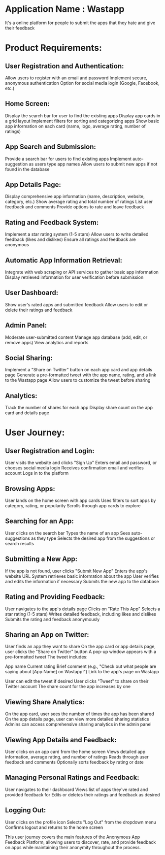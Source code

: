 # Application Name : Wastapp
It's a online platform for people to submit the apps that they hate and give their feedback

# Product Requirements:

## User Registration and Authentication:

Allow users to register with an email and password
Implement secure, anonymous authentication
Option for social media login (Google, Facebook, etc.)


## Home Screen:

Display the search bar for user to find the existing apps
Display app cards in a grid layout
Implement filters for sorting and categorizing apps
Show basic app information on each card (name, logo, average rating, number of ratings)


## App Search and Submission:

Provide a search bar for users to find existing apps
Implement auto-suggestion as users type app names
Allow users to submit new apps if not found in the database


## App Details Page:

Display comprehensive app information (name, description, website, category, etc.)
Show average rating and total number of ratings
List user feedback and comments
Provide options to rate and leave feedback


## Rating and Feedback System:

Implement a star rating system (1-5 stars)
Allow users to write detailed feedback (likes and dislikes)
Ensure all ratings and feedback are anonymous


## Automatic App Information Retrieval:

Integrate with web scraping or API services to gather basic app information
Display retrieved information for user verification before submission


## User Dashboard:

Show user's rated apps and submitted feedback
Allow users to edit or delete their ratings and feedback


## Admin Panel:

Moderate user-submitted content
Manage app database (add, edit, or remove apps)
View analytics and reports

## Social Sharing:

Implement a "Share on Twitter" button on each app card and app details page
Generate a pre-formatted tweet with the app name, rating, and a link to the Wastapp page
Allow users to customize the tweet before sharing

## Analytics:

Track the number of shares for each app
Display share count on the app card and details page



# User Journey:

## User Registration and Login:

User visits the website and clicks "Sign Up"
Enters email and password, or chooses social media login
Receives confirmation email and verifies account
Logs in to the platform


## Browsing Apps:

User lands on the home screen with app cards
Uses filters to sort apps by category, rating, or popularity
Scrolls through app cards to explore


## Searching for an App:

User clicks on the search bar
Types the name of an app
Sees auto-suggestions as they type
Selects the desired app from the suggestions or search results


## Submitting a New App:

If the app is not found, user clicks "Submit New App"
Enters the app's website URL
System retrieves basic information about the app
User verifies and edits the information if necessary
Submits the new app to the database


## Rating and Providing Feedback:

User navigates to the app's details page
Clicks on "Rate This App"
Selects a star rating (1-5 stars)
Writes detailed feedback, including likes and dislikes
Submits the rating and feedback anonymously

## Sharing an App on Twitter:

User finds an app they want to share
On the app card or app details page, user clicks the "Share on Twitter" button
A pop-up window appears with a pre-formatted tweet
The tweet includes:

App name
Current rating
Brief comment (e.g., "Check out what people are saying about [App Name] on Wastapp!")
Link to the app's page on Wastapp


User can edit the tweet if desired
User clicks "Tweet" to share on their Twitter account
The share count for the app increases by one

## Viewing Share Analytics:

On the app card, user sees the number of times the app has been shared
On the app details page, user can view more detailed sharing statistics
Admins can access comprehensive sharing analytics in the admin panel


## Viewing App Details and Feedback:

User clicks on an app card from the home screen
Views detailed app information, average rating, and number of ratings
Reads through user feedback and comments
Optionally sorts feedback by rating or date


## Managing Personal Ratings and Feedback:

User navigates to their dashboard
Views list of apps they've rated and provided feedback for
Edits or deletes their ratings and feedback as desired


## Logging Out:

User clicks on the profile icon
Selects "Log Out" from the dropdown menu
Confirms logout and returns to the home screen



This user journey covers the main features of the Anonymous App Feedback Platform, allowing users to discover, rate, and provide feedback on apps while maintaining their anonymity throughout the process.

